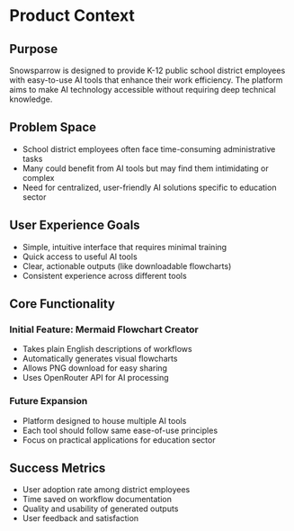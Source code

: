 # Product Context

## Purpose

Snowsparrow is designed to provide K-12 public school district employees with easy-to-use AI tools that enhance their work efficiency. The platform aims to make AI technology accessible without requiring deep technical knowledge.

## Problem Space

- School district employees often face time-consuming administrative tasks
- Many could benefit from AI tools but may find them intimidating or complex
- Need for centralized, user-friendly AI solutions specific to education sector

## User Experience Goals

- Simple, intuitive interface that requires minimal training
- Quick access to useful AI tools
- Clear, actionable outputs (like downloadable flowcharts)
- Consistent experience across different tools

## Core Functionality

### Initial Feature: Mermaid Flowchart Creator

- Takes plain English descriptions of workflows
- Automatically generates visual flowcharts
- Allows PNG download for easy sharing
- Uses OpenRouter API for AI processing

### Future Expansion

- Platform designed to house multiple AI tools
- Each tool should follow same ease-of-use principles
- Focus on practical applications for education sector

## Success Metrics

- User adoption rate among district employees
- Time saved on workflow documentation
- Quality and usability of generated outputs
- User feedback and satisfaction
